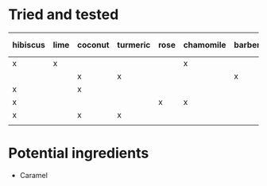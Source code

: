 # Tried and tested
| hibiscus | lime | coconut | turmeric | rose | chamomile | barberry | lemon | keffir lime | cacao nibs | apple |
|----------|------|---------|----------|------|-----------|----------|-------|-------------|------------|-------|
| x        | x    |         |          |      | x         |          |       |             |            |       |
|          |      | x       | x        |      |           | x        | x     |             |            |       |
| x        |      | x       |          |      |           |          | x     | x           | x          |       |
| x        |      |         |          | x    | x         |          |       |             |            | x     |
| x        |      | x       | x        |      |           |          | x     | x           |            |       |
|          |      |         |          |      |           |          |       |             |            |       |

# Potential ingredients
* Caramel
